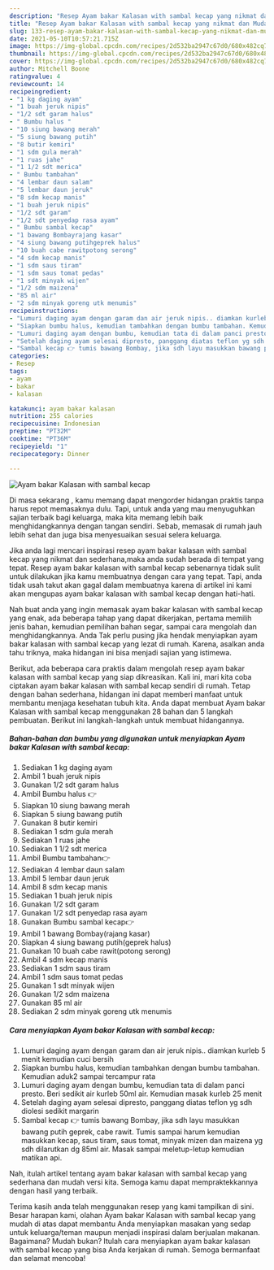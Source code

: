 ```yaml
---
description: "Resep Ayam bakar Kalasan with sambal kecap yang nikmat dan Mudah Dibuat"
title: "Resep Ayam bakar Kalasan with sambal kecap yang nikmat dan Mudah Dibuat"
slug: 133-resep-ayam-bakar-kalasan-with-sambal-kecap-yang-nikmat-dan-mudah-dibuat
date: 2021-05-10T10:57:21.715Z
image: https://img-global.cpcdn.com/recipes/2d532ba2947c67d0/680x482cq70/ayam-bakar-kalasan-with-sambal-kecap-foto-resep-utama.jpg
thumbnail: https://img-global.cpcdn.com/recipes/2d532ba2947c67d0/680x482cq70/ayam-bakar-kalasan-with-sambal-kecap-foto-resep-utama.jpg
cover: https://img-global.cpcdn.com/recipes/2d532ba2947c67d0/680x482cq70/ayam-bakar-kalasan-with-sambal-kecap-foto-resep-utama.jpg
author: Mitchell Boone
ratingvalue: 4
reviewcount: 14
recipeingredient:
- "1 kg daging ayam"
- "1 buah jeruk nipis"
- "1/2 sdt garam halus"
- " Bumbu halus "
- "10 siung bawang merah"
- "5 siung bawang putih"
- "8 butir kemiri"
- "1 sdm gula merah"
- "1 ruas jahe"
- "1 1/2 sdt merica"
- " Bumbu tambahan"
- "4 lembar daun salam"
- "5 lembar daun jeruk"
- "8 sdm kecap manis"
- "1 buah jeruk nipis"
- "1/2 sdt garam"
- "1/2 sdt penyedap rasa ayam"
- " Bumbu sambal kecap"
- "1 bawang Bombayrajang kasar"
- "4 siung bawang putihgeprek halus"
- "10 buah cabe rawitpotong serong"
- "4 sdm kecap manis"
- "1 sdm saus tiram"
- "1 sdm saus tomat pedas"
- "1 sdt minyak wijen"
- "1/2 sdm maizena"
- "85 ml air"
- "2 sdm minyak goreng utk menumis"
recipeinstructions:
- "Lumuri daging ayam dengan garam dan air jeruk nipis.. diamkan kurleb 5 menit kemudian cuci bersih"
- "Siapkan bumbu halus, kemudian tambahkan dengan bumbu tambahan. Kemudian aduk2 sampai tercampur rata"
- "Lumuri daging ayam dengan bumbu, kemudian tata di dalam panci presto. Beri sedikit air kurleb 50ml air. Kemudian masak kurleb 25 menit"
- "Setelah daging ayam selesai dipresto, panggang diatas teflon yg sdh diolesi sedikit margarin"
- "Sambal kecap 👉 tumis bawang Bombay, jika sdh layu masukkan bawang putih geprek, cabe rawit. Tumis sampai harum kemudian masukkan kecap, saus tiram, saus tomat, minyak mizen dan maizena yg sdh dilarutkan dg 85ml air. Masak sampai meletup-letup kemudian matikan api."
categories:
- Resep
tags:
- ayam
- bakar
- kalasan

katakunci: ayam bakar kalasan 
nutrition: 255 calories
recipecuisine: Indonesian
preptime: "PT32M"
cooktime: "PT36M"
recipeyield: "1"
recipecategory: Dinner

---
```



![Ayam bakar Kalasan with sambal kecap](https://img-global.cpcdn.com/recipes/2d532ba2947c67d0/680x482cq70/ayam-bakar-kalasan-with-sambal-kecap-foto-resep-utama.jpg)

Di masa  sekarang , kamu memang dapat mengorder hidangan praktis tanpa harus repot memasaknya dulu. Tapi, untuk anda yang mau menyuguhkan sajian terbaik bagi keluarga, maka kita memang lebih baik menghidangkannya dengan tangan sendiri. Sebab, memasak di rumah jauh lebih sehat dan juga bisa menyesuaikan sesuai selera keluarga.

Jika anda lagi mencari inspirasi resep ayam bakar kalasan with sambal kecap yang nikmat dan sederhana,maka anda sudah berada di tempat yang tepat. Resep ayam bakar kalasan with sambal kecap  sebenarnya tidak sulit untuk dilakukan jika kamu membuatnya dengan cara yang tepat. Tapi, anda tidak usah takut akan gagal dalam membuatnya 
karena di artikel ini kami akan mengupas ayam bakar kalasan with sambal kecap dengan hati-hati.  



Nah buat anda yang ingin memasak ayam bakar kalasan with sambal kecap yang enak, ada beberapa tahap yang dapat dikerjakan, pertama memilih jenis bahan, kemudian pemilihan bahan segar, sampai cara mengolah dan menghidangkannya. Anda Tak perlu pusing jika hendak menyiapkan ayam bakar kalasan with sambal kecap yang lezat di rumah. Karena, asalkan anda  tahu triknya, maka hidangan ini bisa menjadi sajian yang istimewa.

Berikut, ada beberapa cara praktis  dalam mengolah resep ayam bakar kalasan with sambal kecap yang siap dikreasikan. Kali ini, mari kita coba ciptakan ayam bakar kalasan with sambal kecap sendiri di rumah. Tetap dengan bahan sederhana, hidangan ini dapat memberi manfaat untuk membantu menjaga kesehatan tubuh kita. Anda dapat membuat Ayam bakar Kalasan with sambal kecap menggunakan 28 bahan dan 5 langkah pembuatan. Berikut ini langkah-langkah untuk membuat hidangannya.

<!--inarticleads1-->

##### Bahan-bahan dan bumbu yang digunakan untuk menyiapkan Ayam bakar Kalasan with sambal kecap:

1. Sediakan 1 kg daging ayam
1. Ambil 1 buah jeruk nipis
1. Gunakan 1/2 sdt garam halus
1. Ambil  Bumbu halus 👉
1. Siapkan 10 siung bawang merah
1. Siapkan 5 siung bawang putih
1. Gunakan 8 butir kemiri
1. Sediakan 1 sdm gula merah
1. Sediakan 1 ruas jahe
1. Sediakan 1 1/2 sdt merica
1. Ambil  Bumbu tambahan👉
1. Sediakan 4 lembar daun salam
1. Ambil 5 lembar daun jeruk
1. Ambil 8 sdm kecap manis
1. Sediakan 1 buah jeruk nipis
1. Gunakan 1/2 sdt garam
1. Gunakan 1/2 sdt penyedap rasa ayam
1. Gunakan  Bumbu sambal kecap👉
1. Ambil 1 bawang Bombay(rajang kasar)
1. Siapkan 4 siung bawang putih(geprek halus)
1. Gunakan 10 buah cabe rawit(potong serong)
1. Ambil 4 sdm kecap manis
1. Sediakan 1 sdm saus tiram
1. Ambil 1 sdm saus tomat pedas
1. Gunakan 1 sdt minyak wijen
1. Gunakan 1/2 sdm maizena
1. Gunakan 85 ml air
1. Sediakan 2 sdm minyak goreng utk menumis




<!--inarticleads2-->

##### Cara menyiapkan Ayam bakar Kalasan with sambal kecap:

1. Lumuri daging ayam dengan garam dan air jeruk nipis.. diamkan kurleb 5 menit kemudian cuci bersih
1. Siapkan bumbu halus, kemudian tambahkan dengan bumbu tambahan. Kemudian aduk2 sampai tercampur rata
1. Lumuri daging ayam dengan bumbu, kemudian tata di dalam panci presto. Beri sedikit air kurleb 50ml air. Kemudian masak kurleb 25 menit
1. Setelah daging ayam selesai dipresto, panggang diatas teflon yg sdh diolesi sedikit margarin
1. Sambal kecap 👉 tumis bawang Bombay, jika sdh layu masukkan bawang putih geprek, cabe rawit. Tumis sampai harum kemudian masukkan kecap, saus tiram, saus tomat, minyak mizen dan maizena yg sdh dilarutkan dg 85ml air. Masak sampai meletup-letup kemudian matikan api.




Nah, itulah artikel tentang  ayam bakar kalasan with sambal kecap  yang sederhana dan mudah versi kita. Semoga kamu dapat mempraktekkannya dengan hasil yang terbaik. 

Terima kasih anda telah menggunakan resep yang kami tampilkan di sini. Besar harapan kami, olahan  Ayam bakar Kalasan with sambal kecap yang mudah di atas dapat membantu Anda menyiapkan masakan yang sedap untuk keluarga/teman maupun menjadi inspirasi dalam berjualan makanan. Bagaimana? Mudah bukan? Itulah cara menyiapkan ayam bakar kalasan with sambal kecap yang bisa Anda kerjakan di rumah. Semoga bermanfaat dan selamat mencoba!

